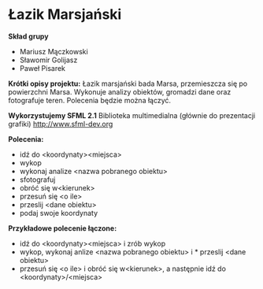 Łazik Marsjański
=====================

**Skład grupy**
* Mariusz Mączkowski
* Sławomir Golijasz
* Paweł Pisarek

**Krótki opisy projektu:** Łazik marsjański bada Marsa, przemieszcza się po powierzchni Marsa. Wykonuje analizy obiektów, gromadzi dane oraz fotografuje teren.
Polecenia będzie można łączyć.

**Wykorzystujemy SFML 2.1**
Biblioteka multimedialna (głównie do prezentacji grafiki)
http://www.sfml-dev.org

**Polecenia:**
* idź do \<koordynaty\>\<miejsca\>
* wykop
* wykonaj analize \<nazwa pobranego obiektu\>
* sfotografuj
* obróć się w\<kierunek\>
* przesuń się \<o ile\>
* przeslij \<dane obiektu\>
* podaj swoje koordynaty

**Przykładowe polecenie łączone:**
* idź do \<koordynaty\>\<miejsca\> i zrób wykop
* wykop, wykonaj anlize \<nazwa pobranego obiektu\> i * przeslij \<dane obiektu\>
* przesuń się \<o ile\> i obróć się w\<kierunek\>, a następnie idź do \<koordynaty\>/\<miejsca\>
